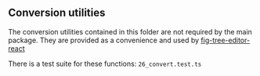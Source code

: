## Conversion utilities

The conversion utilities contained in this folder are not required by the main package. They are provided as a convenience and used by [fig-tree-editor-react](https://github.com/CarlosNZ/fig-tree-editor-react)

There is a test suite for these functions: `26_convert.test.ts`